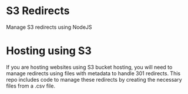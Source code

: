# S3 Redirects
Manage S3 redirects using NodeJS

# Hosting using S3
If you are hosting websites using S3 bucket hosting, you will need to manage redirects using files with metadata to handle 301 redirects.
This repo includes code to manage these redirects by creating the necessary files from a .csv file.
